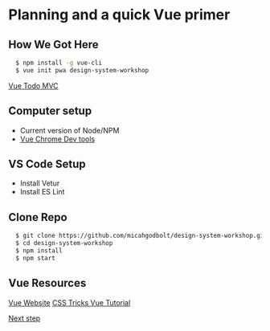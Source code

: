 # Planning and a quick Vue primer

## How We Got Here

```bash
  $ npm install -g vue-cli
  $ vue init pwa design-system-workshop
```

[Vue Todo MVC](https://vuejs.org/v2/examples/todomvc.html)

## Computer setup

- Current version of Node/NPM
- [Vue Chrome Dev tools](https://chrome.google.com/webstore/detail/vuejs-devtools/nhdogjmejiglipccpnnnanhbledajbpd?hl=en)

## VS Code Setup

- Install Vetur
- Install ES Lint

## Clone Repo

```bash
  $ git clone https://github.com/micahgodbolt/design-system-workshop.git
  $ cd design-system-workshop
  $ npm install
  $ npm start
```

## Vue Resources

[Vue Website](https://vuejs.org/)
[CSS Tricks Vue Tutorial](https://css-tricks.com/guides/vue/)

[Next step](./_instructions/step-1.md)
